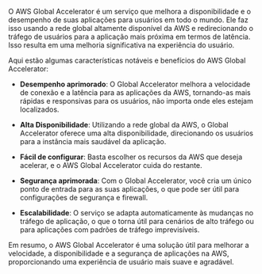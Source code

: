 O AWS Global Accelerator é um serviço que melhora a disponibilidade e o desempenho de suas aplicações para usuários em todo o mundo. Ele faz isso usando a rede global altamente disponível da AWS e redirecionando o tráfego de usuários para a aplicação mais próxima em termos de latência. Isso resulta em uma melhoria significativa na experiência do usuário.

Aqui estão algumas características notáveis e benefícios do AWS Global Accelerator:



- **Desempenho aprimorado**: O Global Accelerator melhora a velocidade de conexão e a latência para as aplicações da AWS, tornando-as mais rápidas e responsivas para os usuários, não importa onde eles estejam localizados.

- **Alta Disponibilidade**: Utilizando a rede global da AWS, o Global Accelerator oferece uma alta disponibilidade, direcionando os usuários para a instância mais saudável da aplicação.

- **Fácil de configurar**: Basta escolher os recursos da AWS que deseja acelerar, e o AWS Global Accelerator cuida do restante.

- **Segurança aprimorada**: Com o Global Accelerator, você cria um único ponto de entrada para as suas aplicações, o que pode ser útil para configurações de segurança e firewall.

- **Escalabilidade**: O serviço se adapta automaticamente às mudanças no tráfego de aplicação, o que o torna útil para cenários de alto tráfego ou para aplicações com padrões de tráfego imprevisíveis.

Em resumo, o AWS Global Accelerator é uma solução útil para melhorar a velocidade, a disponibilidade e a segurança de aplicações na AWS, proporcionando uma experiência de usuário mais suave e agradável.